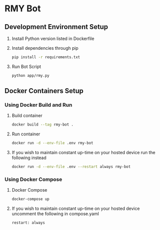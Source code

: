 # RMY Bot

## Development Environment Setup

1. Install Python version listed in Dockerfile

2. Install dependencies through pip
    
    ```bash
    pip install -r requirements.txt
    ```
3. Run Bot Script

    ```bash
    python app/rmy.py
    ```

## Docker Containers Setup

### Using Docker Build and Run

1. Build container

    ```bash
    docker build --tag rmy-bot .
    ```

2. Run container

    ```bash
    docker run -d --env-file .env rmy-bot
    ```

3. If you wish to maintain constant up-time on your hosted device run the following instead

    ```bash
    docker run -d --env-file .env --restart always rmy-bot
    ```

### Using Docker Compose

1. Docker Compose

    ```bash
    docker-compose up
    ```

2. If you wish to maintain constant up-time on your hosted device uncomment the following in compose.yaml

    ```bash
    restart: always
    ```